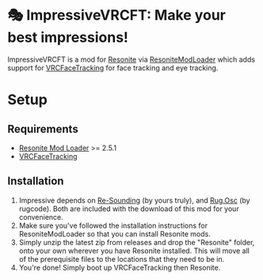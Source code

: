 # 🎭 ImpressiveVRCFT: Make your best impressions!

ImpressiveVRCFT is a mod for [Resonite](https://resonite.com) via [ResoniteModLoader](https://github.com/resonite-modding-group/ResoniteModLoader) which adds support for [VRCFaceTracking](https://docs.vrcft.io/) for face tracking and eye tracking.

# Setup
## Requirements
- [Resonite Mod Loader](https://github.com/resonite-modding-group/ResoniteModLoader) >= 2.5.1
- [VRCFaceTracking](https://docs.vrcft.io/)

## Installation
1. Impressive depends on [Re-Sounding](https://github.com/RileyGuy/Re-Sounding) (by yours truly), and [Rug.Osc](https://bitbucket.org/rugcode/rug.osc) (by rugcode). Both are included with the download of this mod for your convenience.
2. Make sure you've followed the installation instructions for ResoniteModLoader so that you can install Resonite mods.
3. Simply unzip the latest zip from releases and drop the "Resonite" folder, onto your own wherever you have Resonite installed. This will  move all of the prerequisite files to the locations that they need to be in.
4. You're done! Simply boot up VRCFaceTracking then Resonite.

